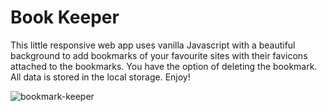 # Book Keeper
This little responsive web app uses vanilla Javascript with a beautiful background to add bookmarks of your favourite sites with their favicons attached to the bookmarks. You have the option of deleting the bookmark. All data is stored in the local storage. Enjoy!

![bookmark-keeper](https://i.ibb.co/7SbXVfn/bookmark.png)

